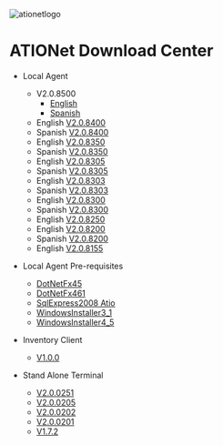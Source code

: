 
![ationetlogo](https://github.com/Ationet/ationetdocs/raw/master/Content/Images/ATIOnetLogo_250x70.png) 
# ATIONet Download Center


- Local Agent
    - V2.0.8500
        - [English](https://www.dropbox.com/s/gywmgrss681rbn0/LA%202.0.8400.zip?dl=1)
        - [Spanish](https://www.dropbox.com/s/gywmgrss681rbn0/LA%202.0.8400.zip?dl=1)
    - English [V2.0.8400](https://www.dropbox.com/s/gywmgrss681rbn0/LA%202.0.8400.zip?dl=1)
    - Spanish [V2.0.8400](https://www.dropbox.com/s/96ww20zvwuxbjxo/LA%202.0.8400%20ES.zip?dl=1)
    - English [V2.0.8350](https://www.dropbox.com/s/xt6lum5mf014ybv/LA%202.0.8350%20EN.zip?dl=1)
    - Spanish [V2.0.8350](https://www.dropbox.com/s/1wc84xzxmgusbgf/LA%202.0.8350%20ES.zip?dl=1)
    - English [V2.0.8305](https://www.dropbox.com/s/tdtfuyh6c7mtvcq/LA%202.0.8305%20EN.zip?dl=1)
    - Spanish [V2.0.8305](https://www.dropbox.com/s/a7jx29enurwx7aa/LA%202.0.8305%20ES.zip?dl=1)
    - English [V2.0.8303](https://www.dropbox.com/s/gv2qlezp7j8j7iy/LA%202.0.8303%20EN.zip?dl=1)
    - Spanish [V2.0.8303](https://www.dropbox.com/s/sde4smobqd9m0ft/LA%202.0.8303%20ES.zip?dl=1)
    - English [V2.0.8300](https://www.dropbox.com/s/79ptf03uqxa9vil/LA%202.0.8300%20EN.zip?dl=1)
    - Spanish [V2.0.8300](https://www.dropbox.com/s/njxslj9augqaxw5/LA%202.0.8300%20ES.zip?dl=1)
    - English [V2.0.8250](https://www.dropbox.com/s/08o5kgo27mxfq7k/LA%20v2.0.8250%20EN.zip?dl=1)
    - English [V2.0.8200](https://www.dropbox.com/s/srhltka6ykhl8g8/LA%202.0.8200%20EN.zip?dl=1)
    - Spanish [V2.0.8200](https://www.dropbox.com/s/91eueg5s2a864c0/LA%202.0.8200%20ES.zip?dl=1)
    - English [V2.0.8155](https://www.dropbox.com/s/ks83r3hd227n7lh/LA%202.0.8155%20EN.zip?dl=1)
    
- Local Agent Pre-requisites
    - [DotNetFx45](https://www.dropbox.com/sh/0tn0ojt7dxu663g/AABg0uUOmAGjfTRNxNjnn8-ra?dl=1)
    - [DotNetFx461](https://www.dropbox.com/sh/x0qtgqt3buzhfr9/AABsyITBISSDy7ZafQZkdjala?dl=1)
    - [SqlExpress2008 Atio](https://www.dropbox.com/sh/lx26m2y2skcon6j/AAAKPrUJJMc5Wp-wwHuvIiaUa?dl=1)
    - [WindowsInstaller3_1](https://www.dropbox.com/sh/tux9q81jdiyclh7/AAAerioCPLA_ujYoV-2G7UAEa?dl=1)
    - [WindowsInstaller4_5](https://www.dropbox.com/sh/mgvabdkqkqs937u/AABqq6mURy_cOPpOuaxljPh4a?dl=1)
    
- Inventory Client
    - [V1.0.0](https://www.dropbox.com/sh/r392inzpg4rm285/AABrihonblcKT6CE5eGxNNIFa?dl=1)
    
- Stand Alone Terminal
    - [V2.0.0251](https://www.dropbox.com/s/mj7vii69kqjxxpe/StandAlone%20%282.0.0251%29%20EVO.zip?dl=1)
    - [V2.0.0205](https://www.dropbox.com/s/bkwv9bz11xxthp7/StandAlone%20%282.0.0205%29%20EVO.zip?dl=1)
    - [V2.0.0202](https://www.dropbox.com/s/22cr5ph7qbnp21g/StandAlone%20%282.0.0202%29%20EVO.zip?dl=1)
    - [V2.0.0201](https://www.dropbox.com/s/1qkfybuycnai90f/StandAlone%20%282.0.0201%29%20EVO.zip?dl=1)
    - [V1.7.2](https://www.dropbox.com/sh/em66o9c4b46y7pl/AACwEBz1_Oh7CvFsgbK-iyMJa?dl=1)
